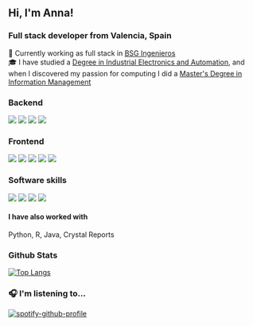 <h2>Hi, I'm Anna!</h2>
<h3>Full stack developer from Valencia, Spain </h3>

:briefcase: Currently working as full stack in <a href="https://www.bsg.es">BSG Ingenieros</a>
<br>:mortar_board: I have studied a <a href="http://www.etsid.upv.es/alumnos/grados/ingenieria-electronica/" target="_blank">Degree in Industrial Electronics and Automation</a>, and when I discovered my passion for computing I did a <a href="http://mugi.webs.upv.es/" target="_blank">Master's Degree in Information Management</a>

### Backend
<img src="https://img.shields.io/badge/php-8892BF?style=for-the-badge&logo=php&logoColor=white"> <img src="https://img.shields.io/badge/MySQL-005C84?style=for-the-badge&logo=mysql&logoColor=white"> <img src="https://img.shields.io/badge/oscommerce-white?style=for-the-badge&logo=oscommerce&logoColor=black"> <img src="https://img.shields.io/badge/Laravel%208-ff2d20?style=for-the-badge&logo=laravel&logoColor=white">

### Frontend
<img src="https://img.shields.io/badge/HTML-E34F26?style=for-the-badge&logo=html5&logoColor=white"> <img src="https://img.shields.io/badge/CSS-1572B6?style=for-the-badge&logo=css3&logoColor=white"> <img src="https://img.shields.io/badge/JavaScript-F7DF1E?style=for-the-badge&logo=javascript&logoColor=black">
 <img src="https://img.shields.io/badge/Bootstrap-7952b3?style=for-the-badge&logo=bootstrap&logoColor=white"> <img src="https://img.shields.io/badge/TailwindCSS-F3F3F3?style=for-the-badge&logo=tailwindcss&logoColor=07b6d5">

### Software skills
<img src="https://img.shields.io/badge/linux-185886?style=for-the-badge&logo=linux&logoColor=white"> <img src="https://img.shields.io/badge/CENTOS-black?style=for-the-badge&logo=centos&logoColor=white"> <img src="https://img.shields.io/badge/git-F1502F?style=for-the-badge&logo=git&logoColor=white"> <img src="https://img.shields.io/badge/photoshop-3b3b6d?style=for-the-badge&logo=adobe&logoColor=white">

#### I have also worked with
Python, R, Java, Crystal Reports

### Github Stats
[![Top Langs](https://github-readme-stats.vercel.app/api/top-langs/?username=annavidaltur&layout=compact)](https://github.com/anuraghazra/github-readme-stats)


### 🎧 I'm listening to...
[![spotify-github-profile](https://spotify-github-profile.vercel.app/api/view?uid=abelarda666&cover_image=true&theme=natemoo-re&bar_color=3f803c&bar_color_cover=true)](https://github.com/kittinan/spotify-github-profile)

